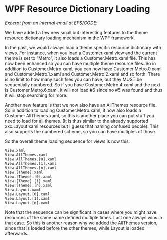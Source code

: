 # WPF Resource Dictionary Loading

_Excerpt from an internal email at EPS/CODE_:

We have added a few new small but interesting features to the theme resource dictionary loading mechanism in the WPF framework.

In the past, we would always load a theme specific resource dictionary with views. For instance, when you load a Customer.xaml view and the current theme is set to “Metro”, it also loads a Customer.Metro.xaml file. This has now been enhanced so you can have multiple theme resource files. So in addition to Customer.Metro.xaml, you can now have Customer.Metro.0.xaml and Customer.Metro.1.xaml and Customer.Metro.2.xaml and so forth. There is no limit to how many such files you can have, but they MUST be sequentially numbered. So if you have Customer.Metro.4.xaml and the next is Customer.Metro.6.xaml, it will not load #6 since no #5 was found and thus it will stop searching for more.

Another new feature is that we now also have an AllThemes resource file. So in addition to loading Customer.Metro.xaml, it now also loads a Customer.AllThemes.xaml, so this is another place you can put stuff you need to load for all themes. (It is thus similar to the already supported xxx.Layout.xaml resources but I guess that naming confused people). This also supports the numbered scheme, so you can have multiples of those.

So the overall theme loading sequence for views is now this:

```raw
View.xaml
View.AllThemes.xaml
View.AllThemes.[0].xaml
View.AllThemes.[1].xaml
View.AllThemes.[n].xaml
View.[Theme].xaml
View.[Theme].[0].xaml
View.[Theme].[1].xaml
View.[Theme].[n].xaml
View.Layout.xaml
View.Layout.[0].xaml
View.Layout.[1].xaml
View.Layout.[n].xaml
```

Note that the sequence can be significant in cases where you might have resources of the same name defined multiple times. Last one always wins in that case. So this is another reason why we added the AllThemes version, since that is loaded before the other themes, while Layout is loaded afterwards.
